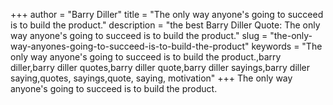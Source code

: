 +++
author = "Barry Diller"
title = "The only way anyone's going to succeed is to build the product."
description = "the best Barry Diller Quote: The only way anyone's going to succeed is to build the product."
slug = "the-only-way-anyones-going-to-succeed-is-to-build-the-product"
keywords = "The only way anyone's going to succeed is to build the product.,barry diller,barry diller quotes,barry diller quote,barry diller sayings,barry diller saying,quotes, sayings,quote, saying, motivation"
+++
The only way anyone's going to succeed is to build the product.
